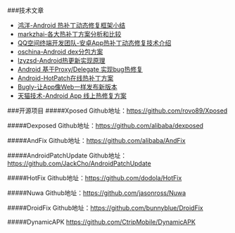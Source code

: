 ###技术文章
* [鸿洋-Android 热补丁动态修复框架小结](http://blog.csdn.net/lmj623565791/article/details/49883661)
* [markzhai-各大热补丁方案分析和比较](http://blog.zhaiyifan.cn/2015/11/20/HotPatchCompare/)
* [QQ空间终端开发团队-安卓App热补丁动态修复技术介绍](https://mp.weixin.qq.com/s?__biz=MzI1MTA1MzM2Nw==&mid=400118620&idx=1&sn=b4fdd5055731290eef12ad0d17f39d4a&scene=1&srcid=1106Imu9ZgwybID13e7y2nEi#wechat_redirect)
* [oschina-Android dex分包方案 ](http://my.oschina.net/853294317/blog/308583)
* [lzyzsd-Android热更新实现原理](http://blog.csdn.net/lzyzsd/article/details/49843581)
* [Android 基于Proxy/Delegate 实现bug热修复](http://blog.csdn.net/l2show/article/details/46967987)
* [Android-HotPatch在线热补丁方案](http://www.jianshu.com/p/2a7d16ab29e8)
* [Bugly-让App像Web一样发布新版本](http://bugly.qq.com/blog/?p=781)
* [天猫技术-Android App 线上热修复方案](http://mp.weixin.qq.com/s?__biz=MzA3Mjk1MjA4Nw==&mid=400452659&idx=1&sn=841b49b875ec3b307f261ed52a7d9c4e#rd)


###开源项目
#####Xposed
Github地址：https://github.com/rovo89/Xposed

#####Dexposed
Github地址：https://github.com/alibaba/dexposed

#####AndFix
Github地址：https://github.com/alibaba/AndFix

#####AndroidPatchUpdate
Github地址：https://github.com/JackCho/AndroidPatchUpdate

#####HotFix
Github地址：https://github.com/dodola/HotFix

#####Nuwa
Github地址：https://github.com/jasonross/Nuwa

#####DroidFix
Github地址：https://github.com/bunnyblue/DroidFix

#####DynamicAPK
https://github.com/CtripMobile/DynamicAPK


